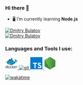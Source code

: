 ### Hi there 👋


- 🖥️ I’m currently learning **Node.js**

<a href="https://github.com/anuraghazra/github-readme-stats">
    <img src="https://github-readme-stats.vercel.app/api/top-langs?username=T0R0NT0T0KY0&show_icons=true&locale=en&layout=compact&hide=css,scss&theme=tokyonight&langs_count=10" alt="Dmitry Bulatov" />
</a>

<br>

<a href="https://github.com/anuraghazra/github-readme-stats">
    <img src="https://github-readme-stats.vercel.app/api?username=T0R0NT0T0KY0&count_private=true&show_icons=true&theme=tokyonight" alt="Dmitry Bulatov" />
</a>


<h3 align="left">Languages and Tools I use:</h3>
<p align="left">
    <a href="https://www.docker.com/" target="_blank" rel="noreferrer">
        <img src="https://raw.githubusercontent.com/devicons/devicon/master/icons/docker/docker-original-wordmark.svg" alt="docker" width="40" height="40"/>
    </a>
    <a href="https://git-scm.com/" target="_blank" rel="noreferrer">
        <img src="https://www.vectorlogo.zone/logos/git-scm/git-scm-icon.svg" alt="git" width="40" height="40"/>
    </a>
    <a href="https://www.typescriptlang.org/" target="_blank" rel="noreferrer">
        <img src="https://raw.githubusercontent.com/devicons/devicon/master/icons/typescript/typescript-plain.svg" alt="typescript" width="40" height="40"/>
    </a>
    <a href="https://nodejs.org/en" target="_blank" rel="noreferrer">
        <img src="https://raw.githubusercontent.com/devicons/devicon/master/icons/nodejs/nodejs-original.svg" alt="typescript" width="40" height="40"/>
    </a>
</p>

[![wakatime](https://wakatime.com/badge/user/bb5e7fa1-077f-4f9f-aab3-34eb39e50116.svg)](https://wakatime.com/@bb5e7fa1-077f-4f9f-aab3-34eb39e50116)
